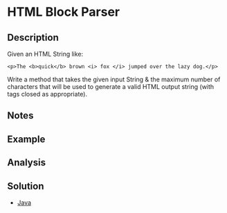 # HTML Block Parser

## Description

Given an HTML String like:

```
<p>The <b>quick</b> brown <i> fox </i> jumped over the lazy dog.</p>
```

Write a method that takes the given input String & the maximum number of characters that will be used to generate a valid HTML output string (with tags closed as appropriate).

## Notes


## Example


## Analysis


## Solution
 - [Java](Solution.java)